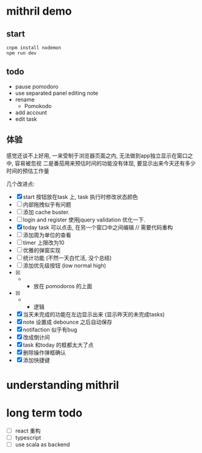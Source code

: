 # mithril demo

## start

```shell
cnpm install nodemon
npm run dev
```

## todo
- pause pomodoro
- use separated panel editing note
- rename
    - Pomokodo
- add account
- edit task

## 体验

感觉还谈不上好用, 一来受制于浏览器页面之内, 无法做到app独立显示在窗口之中, 容易被忽视
二是番茄用来预估时间的功能没有体现, 要显示出来今天还有多少时间的预估工作量

几个改进点:

- [x] start 按钮放在task 上, task 执行时修改状态颜色
- [ ] 内部拖拽似乎有问题
- [ ] 添加 cache buster.
- [ ] login and register 使用jquery validation 优化一下.
- [x] today task 可以点击, 在另一个窗口中之间编辑 // 需要代码重构
- [ ] 添加周为单位的查看
- [ ] timer 上限改为10
- [ ] 优雅的弹窗实现
- [ ] 统计功能 (不然一天白忙活, 没个总结)
- [ ] 添加优先级按钮 (low normal high)
- [x] + - 放在 pomodoros 的上面
- [x] + - 逻辑 
- [x] 当天未完成的功能在左边显示出来 (显示昨天的未完成tasks)
- [x] note 设置成 debounce 之后自动保存
- [x] notifaction 似乎有bug
- [x] 改成倒计间
- [x] task 和today 的框都太大了点
- [x] 删除操作弹框确认
- [x] 添加快捷键

# understanding mithril

# long term todo 

- [ ] react 重构
- [ ] typescript
- [ ] use scala as backend